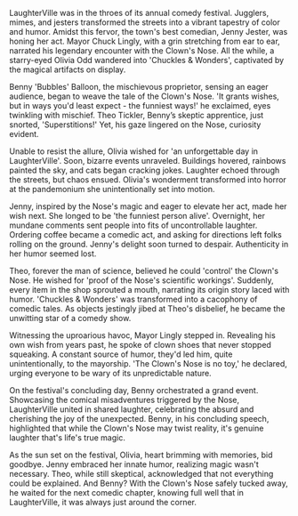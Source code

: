 LaughterVille was in the throes of its annual comedy festival. Jugglers, mimes, and jesters transformed the streets into a vibrant tapestry of color and humor. Amidst this fervor, the town's best comedian, Jenny Jester, was honing her act. Mayor Chuck Lingly, with a grin stretching from ear to ear, narrated his legendary encounter with the Clown's Nose. All the while, a starry-eyed Olivia Odd wandered into 'Chuckles & Wonders', captivated by the magical artifacts on display.

Benny 'Bubbles' Balloon, the mischievous proprietor, sensing an eager audience, began to weave the tale of the Clown's Nose. 'It grants wishes, but in ways you'd least expect - the funniest ways!' he exclaimed, eyes twinkling with mischief. Theo Tickler, Benny’s skeptic apprentice, just snorted, 'Superstitions!' Yet, his gaze lingered on the Nose, curiosity evident.

Unable to resist the allure, Olivia wished for 'an unforgettable day in LaughterVille'. Soon, bizarre events unraveled. Buildings hovered, rainbows painted the sky, and cats began cracking jokes. Laughter echoed through the streets, but chaos ensued. Olivia's wonderment transformed into horror at the pandemonium she unintentionally set into motion.

Jenny, inspired by the Nose's magic and eager to elevate her act, made her wish next. She longed to be 'the funniest person alive'. Overnight, her mundane comments sent people into fits of uncontrollable laughter. Ordering coffee became a comedic act, and asking for directions left folks rolling on the ground. Jenny's delight soon turned to despair. Authenticity in her humor seemed lost.

Theo, forever the man of science, believed he could 'control' the Clown's Nose. He wished for 'proof of the Nose's scientific workings'. Suddenly, every item in the shop sprouted a mouth, narrating its origin story laced with humor. 'Chuckles & Wonders' was transformed into a cacophony of comedic tales. As objects jestingly jibed at Theo's disbelief, he became the unwitting star of a comedy show.

Witnessing the uproarious havoc, Mayor Lingly stepped in. Revealing his own wish from years past, he spoke of clown shoes that never stopped squeaking. A constant source of humor, they'd led him, quite unintentionally, to the mayorship. 'The Clown's Nose is no toy,' he declared, urging everyone to be wary of its unpredictable nature.

On the festival's concluding day, Benny orchestrated a grand event. Showcasing the comical misadventures triggered by the Nose, LaughterVille united in shared laughter, celebrating the absurd and cherishing the joy of the unexpected. Benny, in his concluding speech, highlighted that while the Clown's Nose may twist reality, it's genuine laughter that's life's true magic.

As the sun set on the festival, Olivia, heart brimming with memories, bid goodbye. Jenny embraced her innate humor, realizing magic wasn't necessary. Theo, while still skeptical, acknowledged that not everything could be explained. And Benny? With the Clown's Nose safely tucked away, he waited for the next comedic chapter, knowing full well that in LaughterVille, it was always just around the corner.